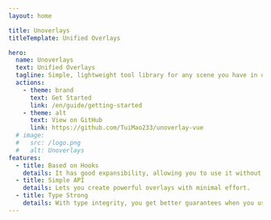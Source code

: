 ```yaml
---
layout: home

title: Unoverlays
titleTemplate: Unified Overlays

hero:
  name: Unoverlays
  text: Unified Overlays
  tagline: Simple, lightweight tool library for any scene you have in overlay.
  actions:
    - theme: brand
      text: Get Started
      link: /en/guide/getting-started
    - theme: alt
      text: View on GitHub
      link: https://github.com/TuiMao233/unoverlay-vue
  # image:
  #   src: /logo.png
  #   alt: Unoverlays
features:
  - title: Based on Hooks
    details: It has good expansibility, allowing you to use it without any constraints.
  - title: Simple API
    details: Lets you create powerful overlays with minimal effort.
  - title: Type Strong
    details: With type integrity, you get better guarantees when you use it, it's up to you.
---
```

